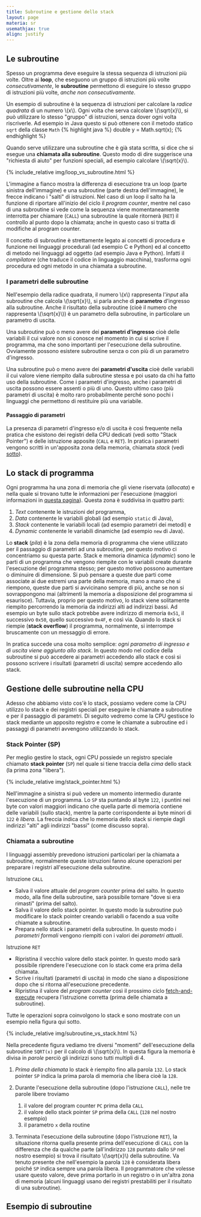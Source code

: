 ```yaml
---
title: Subroutine e gestione dello stack
layout: page
materia: sr
usemathjax: true
align: justify
---
```


## Le subroutine
Spesso un programma deve eseguire la stessa sequenza di istruzioni
più volte. Oltre ai **loop**, che eseguono un gruppo di istruzioni più volte
*consecutivamente*, le **subroutine** permettono di eseguire lo stesso gruppo
di istruzioni più volte, *anche non consecutivamente*.

Un esempio di subroutine è la sequenza di istruzioni per calcolare la
*radice quadrata* di un numero \\(x\\). Ogni volta che serva calcolare
\\(\sqrt{x}\\), si può utilizzare lo stesso "gruppo" di istruzioni,
senza dover ogni volta riscriverle. Ad esempio in Java questo si può
ottenere con il metodo statico ``sqrt`` della classe ``Math``
{% highlight java %}
double y = Math.sqrt(x);
{% endhighlight %}

Quando serve utilizzare una subroutine che è già stata
scritta, si dice che si esegue una **chiamata alla subroutine**.
Questo modo di dire suggerisce una "richiesta di aiuto" per
funzioni speciali, ad esempio calcolare \\(\sqrt{x}\\).

<div class="ml-3 row">
<div class="col-6" markdown="1">
{% include_relative img/loop_vs_subroutine.html %}
</div>
<div class="col-6" markdown="1">

L'immagine a fianco mostra la differenza di esecuzione tra un loop (parte
sinistra dell'immagine) e una subroutine (parte destra dell'immagine),
le frecce indicano i "salti" di istruzioni. Nel caso di un loop il
salto ha la funzione di riportare all'inizio del ciclo il *program counter*,
mentre nel caso di una subroutine si vede come la sequenza viene
momentaneamente interrotta per chiamare (``CALL``) una subroutine la quale
ritornerà (``RET``) il controllo al punto dopo la chiamata; anche in
questo caso si tratta di modifiche al program counter.
</div>
</div>

Il concetto di subroutine è strettamente legato ai concetti di
procedura e funzione nei linguaggi procedurali (ad esempio C e Python) ed al
concetto di metodo nei linguaggi ad oggetto (ad esempio Java e Python).
Infatti il *compilatore* (che traduce il codice
in linguaggio macchina), trasforma ogni procedura ed ogni metodo
in una chiamata a subroutine.

### I parametri delle subroutine
Nell'esempio della radice quadrata, il numero \\(x\\) rappresenta l'*input*
alla subroutine che calcola \\(\sqrt{x}\\), si parla anche di **parametro**
d'ingresso alla subroutine. Anche il risultato della subroutine (cioè il
numero che rappresenta \\(\sqrt{x}\\)) è un parametro della subroutine, in
particolare un parametro di uscita.

Una subroutine può o meno avere dei **parametri d'ingresso** cioè delle
variabili il cui valore non si conosce nel momento in cui si scrive il
programma, ma che sono importanti per l'esecuzione della subroutine.
Ovviamente possono esistere subroutine senza o con più di un
parametro d'ingresso.

Una subroutine può o meno avere dei **parametri d'uscita** cioè delle
variabili il cui valore viene riempito dalla subroutine stessa e poi
usato da chi ha fatto uso della subroutine. Come i parametri d'ingresso,
anche i parametri di uscita possono essere assenti o più di uno. Questo
ultimo caso (più parametri di uscita) è molto raro probabilmente perché
sono pochi i linguaggi che permettono di restituire più una variabile.

#### Passaggio di parametri
La presenza di parametri d'ingresso e/o di uscita è così frequente nella
pratica che esistono dei registri della CPU dedicati (vedi sotto "Stack
Pointer") e delle istruzione apposite (``CALL`` e ``RET``). In pratica
i parametri vengono scritti in un'apposita zona della memoria, chiamata
*stack* (vedi [sotto](lo-stack-di-programma)).


## Lo stack di programma
Ogni programma ha una zona di memoria che gli viene riservata (*allocata*)
e nella quale si trovano tutte le informazioni per l'esecuzione
(maggiori informazioni in  [questa pagina](/content/tpsit/processi.html#lo-spazio-di-memoria-di-un-processo)).
Questa zona è suddivisa in quattro parti:

1. *Text* contenente le istruzioni del programma,
2. *Data* contenente le variabili globali (ad esempio ``static`` di Java),
3. *Stack* contenente le variabili locali (ad esempio parametri dei metodi) e
4. *Dynamic* contenente le variabili dinamiche (ad esempio ``new`` di Java).

Lo **stack** (*pila*) è la zona della memoria di programma che viene utilizzato
per il passaggio di parametri ad una subroutine, per questo motivo ci concentriamo
su questa parte. Stack e memoria dinamica (*dynamic*) sono le parti di un programma
che vengono riempite con le variabili create durante l'esecuzione del programma
stesso; per questo motivo possono aumentare o diminuire di dimensione. Si può
pensare a queste due parti come associate ai due estremi una parte della memoria,
mano a mano che si riempono, queste due parti si avvicinano sempre di più, anche
se non si sovrappongono mai (altrimenti la memoria a disposizione del programma
si esaurisce). Tuttavia, proprio per questo motivo, lo stack viene solitamente
riempito percorrendo la memoria da indirizzi alti ad indirizzi bassi. Ad esempio
un byte sullo stack potrebbe avere indirizzo di memoria ``0x51``, il successivo
``0x50``, quello successivo ``0x4F``, e così via.
Quando lo stack si riempie (**stack overflow**) il programma, normalmente, si
interrompe bruscamente con un messaggio di errore.

In pratica succede una cosa molto semplice: *ogni parametro di ingresso e di
uscita viene aggiunto allo stack*. In questo modo nel codice della subroutine
si può accedere ai parametri accedendo allo stack e così si possono scrivere i
risultati (parametri di uscita) sempre accedendo allo stack. 

## Gestione delle subroutine nella CPU
Adesso che abbiamo visto cos'è lo stack, possiamo vedere come la CPU
utilizzo lo stack e dei registri speciali per eseguire le chiamate a
subroutine e per il passaggio di parametri. Di seguito vedremo come la
CPU gestisce lo stack mediante un apposito registro e come le chiamate
a subroutine ed i passaggi di parametri avvengono utilizzando lo stack.

### Stack Pointer (SP)
Per meglio gestire lo stack, ogni CPU possiede un registro speciale chiamato
**stack pointer** (``SP``) nel quale si tiene traccia della *cima* dello stack
(la prima zona "libera").

<div class="ml-3 row">
<div class="col-6" markdown="1">
{% include_relative img/stack_pointer.html %}
</div>
<div class="col-6" markdown="1">

Nell'immagine a sinistra si può vedere un momento intermedio durante l'esecuzione
di un programma. Lo ``SP`` sta puntando al byte ``122``, i puntini nei byte con
valori maggiori indicano che quella parte di memoria contiene delle variabili
(sullo stack), mentre la parte corrispondente ai byte minori di ``122`` è *libera*.
La freccia indica che lo memoria dello stack si riempie dagli indirizzi "alti" agli
indirizzi "bassi" (come discusso sopra).
</div>
</div>

### Chiamata a subroutine
I linguaggi assembly prevedono istruzioni particolari per la chiamata a subroutine,
normalmente queste istruzioni fanno alcune operazioni per preparare i registri
all'esecuzione della subroutine.

Istruzione ``CALL``
* Salva il valore attuale del *program counter* prima del salto. In questo modo, alla
fine della subroutine, sarà possibile tornare "dove si era rimasti" (prima del salto).
* Salva il valore dello stack pointer. In questo modo la subroutine può modificare
lo stack pointer creando variabili o facendo a sua volte chiamate a subroutine.
* Prepara nello stack i parametri della subroutine. In questo modo i *parametri formali*
vengono riempiti con i valori dei *parametri attuali*.

Istruzione ``RET``
* Ripristina il vecchio valore dello stack pointer. In questo modo sarà possibile
riprendere l'esecuzione con lo stack come era prima della chiamata.
* Scrive i risultati (parametri di uscita) in modo che siano a disposizione dopo
che si ritorna all'esecuzione precedente.
* Ripristina il valore del *program counter* così il prossimo ciclo [fetch-and-execute](cpu.html)
recupera l'istruzione corretta (prima delle chiamata a subroutine).

Tutte le operazioni sopra coinvolgono lo stack e sono mostrate con un esempio nella figura
qui sotto.

{% include_relative img/subroutine_vs_stack.html %}

Nella precedente figura vediamo tre diversi "momenti" dell'esecuzione della
subroutine ``SQRT(x)`` per il calcolo di \\(\sqrt{x}\\). In questa figura la
memoria è divisa in *parole* perciò gli indirizzi sono tutti multipli di 4.
1. *Prima della chiamata* lo stack è riempito fino alla parola ``132``. Lo 
stack pointer ``SP`` indica la prima parola di memoria che libera cioè la 
``128``.

2. Durante l'esecuzione della subroutine (dopo l'istruzione ``CALL``), nelle
tre parole libere troviamo
    1. il valore del program counter ``PC`` prima della ``CALL``
    2. il valore dello stack pointer ``SP`` prima della ``CALL`` (``128`` nel nostro esempio)
    3. il parametro ``x`` della routine

3. Terminata l'esecuzione della subroutine (dopo l'istruzione ``RET``), la situazione
ritorna quella presente prima dell'esecuzione di ``CALL`` con la differenza che da
qualche parte (all'indirizzo ``128`` puntato dallo ``SP`` nel nostro esempio) si
trova il risultato \\(\sqrt{x}\\) della subroutine. Va tenuto presente che nell'esempio
la parola ``128`` è considerata libera poiché ``SP`` indica sempre una parola libera.
Il programmatore che volesse usare questo valore, deve prima portarlo in un registro
o in un'altra zona di memoria (alcuni linguaggi usano dei registri prestabiliti
per il risultato di una subroutine).

## Esempio di subroutine 

